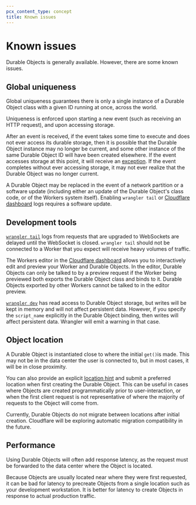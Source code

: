 ```yaml
---
pcx_content_type: concept
title: Known issues
---
```


# Known issues

Durable Objects is generally available. However, there are some known issues.

## Global uniqueness

Global uniqueness guarantees there is only a single instance of a Durable Object class with a given ID running at once, across the world.

Uniqueness is enforced upon starting a new event (such as receiving an HTTP request), and upon accessing storage. 

After an event is received, if the event takes some time to execute and does not ever access its durable storage, then it is possible that the Durable Object instance may no longer be current, and some other instance of the same Durable Object ID will have been created elsewhere. If the event accesses storage at this point, it will receive an [exception](/durable-objects/platform/troubleshooting/). If the event completes without ever accessing storage, it may not ever realize that the Durable Object was no longer current.

A Durable Object may be replaced in the event of a network partition or a software update (including either an update of the Durable Object's class code, or of the Workers system itself). Enabling `wrangler tail` or [Cloudflare dashboard](https://dash.cloudflare.com/) logs requires a software update.

## Development tools

[`wrangler tail`](/workers/wrangler/commands/#tail) logs from requests that are upgraded to WebSockets are delayed until the WebSocket is closed. `wrangler tail` should not be connected to a Worker that you expect will receive heavy volumes of traffic.

The Workers editor in the [Cloudflare dashboard](https://dash.cloudflare.com/) allows you to interactively edit and preview your Worker and Durable Objects. In the editor, Durable Objects can only be talked to by a preview request if the Worker being previewed both exports the Durable Object class and binds to it. Durable Objects exported by other Workers cannot be talked to in the editor preview.

[`wrangler dev`](/workers/wrangler/commands/#dev) has read access to Durable Object storage, but writes will be kept in memory and will not affect persistent data. However, if you specify the `script_name` explicitly in the Durable Object binding, then writes will affect persistent data. Wrangler will emit a warning in that case. 

## Object location

A Durable Object is instantiated close to where the initial `get()`is made. This may not be in the data center the user is connected to, but in most cases, it will be in close proximity.

You can also provide an explicit [location hint](/durable-objects/learning/create-durable-object-stubs/#provide-a-location-hint) and submit a preferred location when first creating the Durable Object. This can be useful in cases where Objects are created programmatically prior to user-interaction, or when the first client request is not representative of where the majority of requests to the Object will come from.

Currently, Durable Objects do not migrate between locations after initial creation. Cloudflare will be exploring automatic migration compatibility in the future.

## Performance

Using Durable Objects will often add response latency, as the request must be forwarded to the data center where the Object is located. 

Because Objects are usually located near where they were first requested, it can be bad for latency to precreate Objects from a single location such as your development workstation. It is better for latency to create Objects in response to actual production traffic.